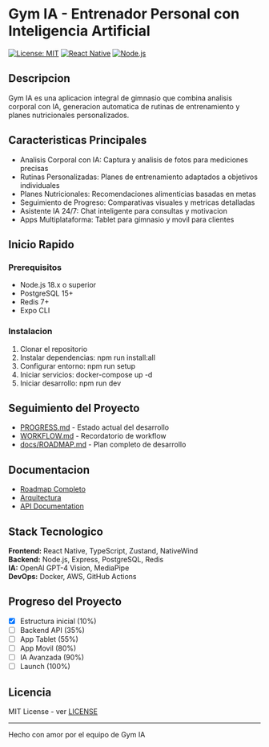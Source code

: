﻿# Gym IA - Entrenador Personal con Inteligencia Artificial

[![License: MIT](https://img.shields.io/badge/License-MIT-yellow.svg)](https://opensource.org/licenses/MIT)
[![React Native](https://img.shields.io/badge/React%20Native-0.72-blue.svg)](https://reactnative.dev/)
[![Node.js](https://img.shields.io/badge/Node.js-18.x-green.svg)](https://nodejs.org/)

## Descripcion

Gym IA es una aplicacion integral de gimnasio que combina analisis corporal con IA, generacion automatica de rutinas de entrenamiento y planes nutricionales personalizados.

## Caracteristicas Principales

- Analisis Corporal con IA: Captura y analisis de fotos para mediciones precisas
- Rutinas Personalizadas: Planes de entrenamiento adaptados a objetivos individuales
- Planes Nutricionales: Recomendaciones alimenticias basadas en metas
- Seguimiento de Progreso: Comparativas visuales y metricas detalladas
- Asistente IA 24/7: Chat inteligente para consultas y motivacion
- Apps Multiplataforma: Tablet para gimnasio y movil para clientes

## Inicio Rapido

### Prerequisitos
- Node.js 18.x o superior
- PostgreSQL 15+
- Redis 7+
- Expo CLI

### Instalacion
1. Clonar el repositorio
2. Instalar dependencias: npm run install:all
3. Configurar entorno: npm run setup
4. Iniciar servicios: docker-compose up -d
5. Iniciar desarrollo: npm run dev


## Seguimiento del Proyecto

- [PROGRESS.md](./PROGRESS.md) - Estado actual del desarrollo
- [WORKFLOW.md](./WORKFLOW.md) - Recordatorio de workflow
- [docs/ROADMAP.md](./docs/ROADMAP.md) - Plan completo de desarrollo

## Documentacion

- [Roadmap Completo](./docs/ROADMAP.md)
- [Arquitectura](./docs/architecture/SYSTEM_ARCHITECTURE.md)
- [API Documentation](./docs/api/API_DOCUMENTATION.md)

## Stack Tecnologico

**Frontend:** React Native, TypeScript, Zustand, NativeWind  
**Backend:** Node.js, Express, PostgreSQL, Redis  
**IA:** OpenAI GPT-4 Vision, MediaPipe  
**DevOps:** Docker, AWS, GitHub Actions

## Progreso del Proyecto

- [x] Estructura inicial (10%)
- [ ] Backend API (35%)
- [ ] App Tablet (55%)
- [ ] App Movil (80%)
- [ ] IA Avanzada (90%)
- [ ] Launch (100%)

## Licencia

MIT License - ver [LICENSE](LICENSE)

---

Hecho con amor por el equipo de Gym IA

